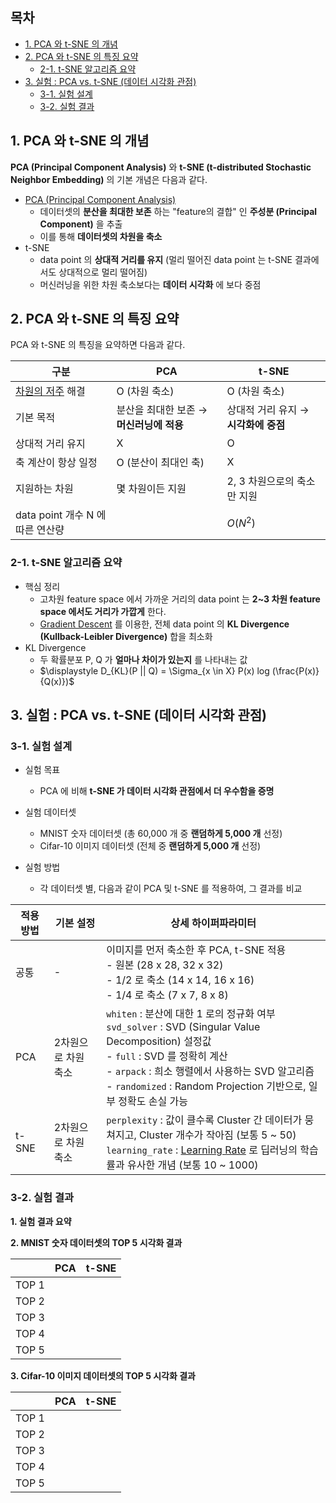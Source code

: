 ## 목차

* [1. PCA 와 t-SNE 의 개념](#1-pca-와-t-sne-의-개념)
* [2. PCA 와 t-SNE 의 특징 요약](#2-pca-와-t-sne-의-특징-요약)
  * [2-1. t-SNE 알고리즘 요약](#2-1-t-sne-알고리즘-요약) 
* [3. 실험 : PCA vs. t-SNE (데이터 시각화 관점)](#3-실험--pca-vs-t-sne-데이터-시각화-관점)
  * [3-1. 실험 설계](#3-1-실험-설계)
  * [3-2. 실험 결과](#3-2-실험-결과)

## 1. PCA 와 t-SNE 의 개념

**PCA (Principal Component Analysis)** 와 **t-SNE (t-distributed Stochastic Neighbor Embedding)** 의 기본 개념은 다음과 같다.

* [PCA (Principal Component Analysis)](../Machine%20Learning%20Models/머신러닝_모델_PCA.md)
  * 데이터셋의 **분산을 최대한 보존** 하는 "feature의 결합" 인 **주성분 (Principal Component)** 을 추출
  * 이를 통해 **데이터셋의 차원을 축소**
* t-SNE
  * data point 의 **상대적 거리를 유지** (멀리 떨어진 data point 는 t-SNE 결과에서도 상대적으로 멀리 떨어짐)
  * 머신러닝을 위한 차원 축소보다는 **데이터 시각화** 에 보다 중점

## 2. PCA 와 t-SNE 의 특징 요약

PCA 와 t-SNE 의 특징을 요약하면 다음과 같다.

| 구분                                 | PCA                       | t-SNE                   |
|------------------------------------|---------------------------|-------------------------|
| [차원의 저주](데이터_사이언스_기초_차원의_저주.md) 해결 | O (차원 축소)                 | O (차원 축소)               |
| 기본 목적                              | 분산을 최대한 보존 → **머신러닝에 적용** | 상대적 거리 유지 → **시각화에 중점** |
| 상대적 거리 유지                          | X                         | O                       |
| 축 계산이 항상 일정                        | O (분산이 최대인 축)             | X                       |
| 지원하는 차원                            | 몇 차원이든 지원                 | 2, 3 차원으로의 축소만 지원       |
| data point 개수 N 에 따른 연산량           |                           | $O(N^2)$                |

### 2-1. t-SNE 알고리즘 요약

* 핵심 정리
  * 고차원 feature space 에서 가까운 거리의 data point 는 **2~3 차원 feature space 에서도 거리가 가깝게** 한다.
  * [Gradient Descent](../Machine%20Learning%20Models/머신러닝_모델_Linear_Logistic_Regression.md#2-2-regression-최적화-과정) 를 이용한, 전체 data point 의 **KL Divergence (Kullback-Leibler Divergence)** 합을 최소화
* KL Divergence
  * 두 확률분포 P, Q 가 **얼마나 차이가 있는지** 를 나타내는 값
  * $\displaystyle D_{KL}(P || Q) = \Sigma_{x \in X} P(x) log (\frac{P(x)}{Q(x)})$

## 3. 실험 : PCA vs. t-SNE (데이터 시각화 관점)

### 3-1. 실험 설계

* 실험 목표
  * PCA 에 비해 **t-SNE 가 데이터 시각화 관점에서 더 우수함을 증명** 

* 실험 데이터셋
  * MNIST 숫자 데이터셋 (총 60,000 개 중 **랜덤하게 5,000 개** 선정)
  * Cifar-10 이미지 데이터셋 (전체 중 **랜덤하게 5,000 개** 선정)

* 실험 방법
  * 각 데이터셋 별, 다음과 같이 PCA 및 t-SNE 를 적용하여, 그 결과를 비교 

| 적용 방법 | 기본 설정       | 상세 하이퍼파라미터                                                                                                                                                                                                                           |
|-------|-------------|--------------------------------------------------------------------------------------------------------------------------------------------------------------------------------------------------------------------------------------|
| 공통    | -           | 이미지를 먼저 축소한 후 PCA, t-SNE 적용<br>- 원본 (28 x 28, 32 x 32)<br>- 1/2 로 축소 (14 x 14, 16 x 16)<br> - 1/4 로 축소 (7 x 7, 8 x 8)                                                                                                                |                                                                                                               |
| PCA   | 2차원으로 차원 축소 | ```whiten``` : 분산에 대한 1 로의 정규화 여부<br>```svd_solver``` : SVD (Singular Value Decomposition) 설정값<br>- ```full``` : SVD 를 정확히 계산<br>- ```arpack``` : 희소 행렬에서 사용하는 SVD 알고리즘<br>- ```randomized``` : Random Projection 기반으로, 일부 정확도 손실 가능 |
| t-SNE | 2차원으로 차원 축소 | ```perplexity``` : 값이 클수록 Cluster 간 데이터가 뭉쳐지고, Cluster 개수가 작아짐 (보통 5 ~ 50)<br>```learning_rate``` : [Learning Rate](../Deep%20Learning%20Basics/딥러닝_기초_Learning_Rate.md) 로 딥러닝의 학습률과 유사한 개념 (보통 10 ~ 1000)                           |

### 3-2. 실험 결과

**1. 실험 결과 요약**

**2. MNIST 숫자 데이터셋의 TOP 5 시각화 결과**

|       | PCA | t-SNE |
|-------|-----|-------|
| TOP 1 |     |       |
| TOP 2 |     |       |
| TOP 3 |     |       |
| TOP 4 |     |       |
| TOP 5 |     |       |

**3. Cifar-10 이미지 데이터셋의 TOP 5 시각화 결과**

|       | PCA | t-SNE |
|-------|-----|-------|
| TOP 1 |     |       |
| TOP 2 |     |       |
| TOP 3 |     |       |
| TOP 4 |     |       |
| TOP 5 |     |       |